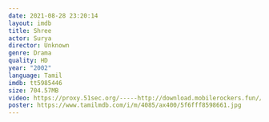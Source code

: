 ```yaml
---
date: 2021-08-28 23:20:14
layout: imdb
title: Shree
actor: Surya
director: Unknown
genre: Drama
quality: HD
year: "2002"
language: Tamil
imdb: tt5985446
size: 704.57MB
video: https://proxy.51sec.org/-----http://download.mobilerockers.fun//files/Tamil%20Movies%20Yearly%20Collections/Tamil%202002%20Collections/Shree%20(2002)/Shree%20(2002)%20Full%20Movies/Shree%20(2002)%20HDRip/Shree%20(2002)%20HDRip%20Single%20Part.mp4
poster: https://www.tamilmdb.com/i/m/4085/ax400/5f6fff8598661.jpg
---
```

